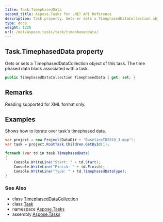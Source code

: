 ```yaml
---
title: Task.TimephasedData
second_title: Aspose.Tasks for .NET API Reference
description: Task property. Gets or sets a TimephasedDataCollection object of this task. The time phased data block associated with a task
type: docs
weight: 1220
url: /net/aspose.tasks/task/timephaseddata/
---
```

## Task.TimephasedData property

Gets or sets a TimephasedDataCollection object of this task. The time phased data block associated with a task.

```csharp
public TimephasedDataCollection TimephasedData { get; set; }
```

## Remarks

Reading supported for XML format only.

## Examples

Shows how to iterate over task's timephased data.

```csharp
var project = new Project(DataDir + "BaselineTD2010_3.mpp");
var task = project.RootTask.Children.GetById(1);

foreach (var td in task.TimephasedData)
{
    Console.WriteLine("Start: " + td.Start);
    Console.WriteLine("Finish: " + td.Finish);
    Console.WriteLine("Type: " + td.TimephasedDataType);
}
```

### See Also

* class [TimephasedDataCollection](../../timephaseddatacollection/)
* class [Task](../)
* namespace [Aspose.Tasks](../../task/)
* assembly [Aspose.Tasks](../../../)


